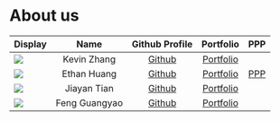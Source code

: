 # About us

Display |    Name     |             Github Profile             | Portfolio | PPP 
--------|:-----------:|:--------------------------------------:|:---------:|:----:|
![](https://picsum.photos/98) | Kevin Zhang | [Github](https://github.com/kevinz420) | [Portfolio](docs/team/johndoe.md)
![](https://picsum.photos/99) |   Ethan Huang   |     [Github](https://github.com/remy9926)      | [Portfolio](docs/team/johndoe.md) | [PPP](./team/remy9926.md)
![](https://picsum.photos/100) |  Jiayan Tian   |     [Github](https://github.com/j-y-yan)      | [Portfolio](docs/team/johndoe.md)
![](https://picsum.photos/102) |  Feng Guangyao   |     [Github](https://github.com/mroppa1)      | [Portfolio](docs/team/fengguangyao.md)
